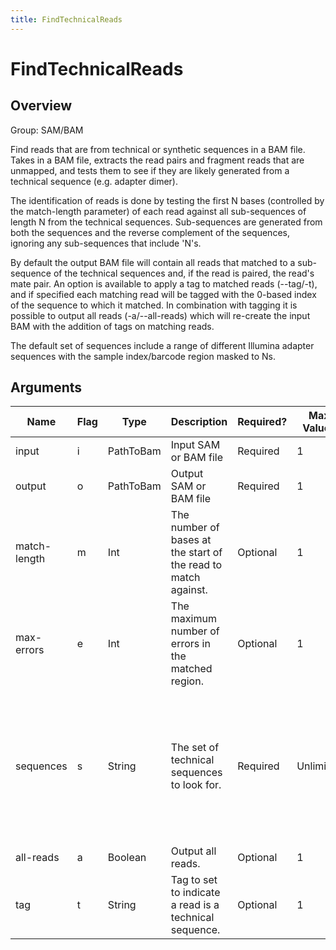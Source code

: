 ```yaml
---
title: FindTechnicalReads
---
```


# FindTechnicalReads

## Overview
Group: SAM/BAM

Find reads that are from technical or synthetic sequences in a BAM file. Takes in
a BAM file, extracts the read pairs and fragment reads that are unmapped, and tests
them to see if they are likely generated from a technical sequence (e.g. adapter
dimer).

The identification of reads is done by testing the first N bases (controlled by the
match-length parameter) of each read against all sub-sequences of length N from the
technical sequences.  Sub-sequences are generated from both the sequences and the
reverse complement of the sequences, ignoring any sub-sequences that include 'N's.

By default the output BAM file will contain all reads that matched to a sub-sequence of the
technical sequences and, if the read is paired, the read's mate pair.  An option is
available to apply a tag to matched reads (--tag/-t), and if specified each matching
read will be tagged with the 0-based index of the sequence to which it matched. In
combination with tagging it is possible to output all reads (-a/--all-reads) which will
re-create the input BAM with the addition of tags on matching reads.

The default set of sequences include a range of different Illumina adapter sequences
with the sample index/barcode region masked to Ns.

## Arguments

|Name|Flag|Type|Description|Required?|Max Values|Default Values|
|----|----|----|-----------|---------|----------|--------------|
|input|i|PathToBam|Input SAM or BAM file|Required|1||
|output|o|PathToBam|Output SAM or BAM file|Required|1||
|match-length|m|Int|The number of bases at the start of the read to match against.|Optional|1|15|
|max-errors|e|Int|The maximum number of errors in the matched region.|Optional|1|1|
|sequences|s|String|The set of technical sequences to look for.|Required|Unlimited|AATGATACGGCGACCACCGAGATCTACACTCTTTCCCTACACGACGCTCTTCCGATCT, AGATCGGAAGAGCGGTTCAGCAGGAATGCCGAGACCGATCTCGTATGCCGTCTTCTGCTTG, AATGATACGGCGACCACCGAGATCTACACTCTTTCCCTACACGACGCTCTTCCGATCT, AGATCGGAAGAGCACACGTCTGAACTCCAGTCACNNNNNNNNATCTCGTATGCCGTCTTCTGCTTG, AATGATACGGCGACCACCGAGATCTACACTCTTTCCCTACACGACGCTCTTCCGATCT, AGATCGGAAGAGCTCGTATGCCGTCTTCTGCTTG, AATGATACGGCGACCACCGAGATCTACACGCCTCCCTCGCGCCATCAGAGATGTGTATAAGAGACAG, CTGTCTCTTATACACATCTCTGAGCGGGCTGGCAAGGCAGACCGNNNNNNNNATCTCGTATGCCGTCTTCTGCTTG, AATGATACGGCGACCACCGAGATCTACACNNNNNNNNTCGTCGGCAGCGTCAGATGTGTATAAGAGACAG, CTGTCTCTTATACACATCTCCGAGCCCACGAGACNNNNNNNNATCTCGTATGCCGTCTTCTGCTTG, AATGATACGGCGACCACCGAGATCTACACNNNNNNNNACACTCTTTCCCTACACGACGCTCTTCCGATCT, AGATCGGAAGAGCACACGTCTGAACTCCAGTCACNNNNNNNNATCTCGTATGCCGTCTTCTGCTTG|
|all-reads|a|Boolean|Output all reads.|Optional|1|false|
|tag|t|String|Tag to set to indicate a read is a technical sequence.|Optional|1||


